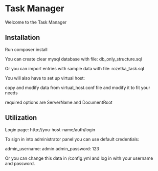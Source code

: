 Task Manager
========================

Welcome to the Task Manager

Installation 
--------------

Run composer install

You can create clear mysql database with file: db_only_structure.sql

Or you can import entries with sample data with file: rozetka_task.sql

You will also have to set up virtual host:

copy and modify data from virtual_host.conf file and modify it to fit your needs

required options are ServerName and DocumentRoot


Utilization 
--------------

Login page: http://you-host-name/auth/login

To sign in into administrator panel you can use default credentials: 

admin_username: admin
admin_password: 123

Or you can change this data in /config.yml and log in with your username and password.
